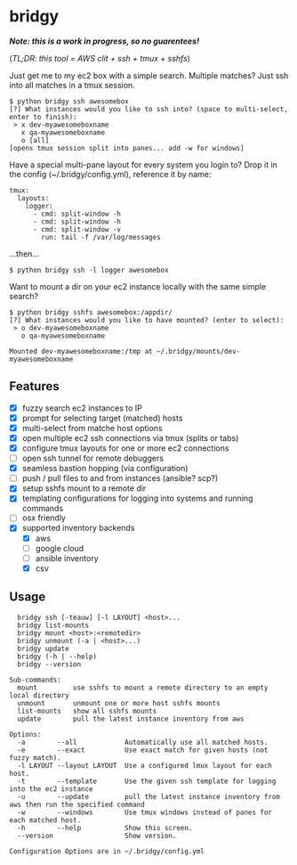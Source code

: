 # bridgy

***Note: this is a work in progress, so no guarentees!***

(*TL;DR: this tool = AWS clit + ssh + tmux + sshfs*)

Just get me to my ec2 box with a simple search. Multiple matches? Just
ssh into all matches in a tmux session.

```
$ python bridgy ssh awesomebox
[?] What instances would you like to ssh into? (space to multi-select, enter to finish):
 > x dev-myawesomeboxname
   x qa-myawesomeboxname
   o [all]
[opens tmux session split into panes... add -w for windows]

```

Have a special multi-pane layout for every system you login to? Drop it in
the config (~/.bridgy/config.yml), reference it by name:
```
tmux:
  layouts:
    logger:
      - cmd: split-window -h
      - cmd: split-window -h
      - cmd: split-window -v
        run: tail -f /var/log/messages
```
...then...
```
$ python bridgy ssh -l logger awesomebox
```

Want to mount a dir on your ec2 instance locally with the same simple search?

```
$ python bridgy sshfs awesomebox:/appdir/
[?] What instances would you like to have mounted? (enter to select):
 > o dev-myawesomeboxname
   o qa-myawesomeboxname

Mounted dev-myawesomeboxname:/tmp at ~/.bridgy/mounts/dev-myawesomeboxname
```

## Features

- [x] fuzzy search ec2 instances to IP
- [x] prompt for selecting target (matched) hosts
- [x] multi-select from matche host options
- [x] open multiple ec2 ssh connections via tmux (splits or tabs)
- [x] configure tmux layouts for one or more ec2 connections
- [ ] open ssh tunnel for remote debuggers
- [x] seamless bastion hopping (via configuration)
- [ ] push / pull files to and from instances (ansible? scp?)
- [x] setup sshfs mount to a remote dir
- [x] templating configurations for logging into systems and running commands
- [ ] osx friendly
- [x] supported inventory backends
  - [x] aws
  - [ ] google cloud
  - [ ] ansible inventory
  - [x] csv

## Usage
```
  bridgy ssh [-teauw] [-l LAYOUT] <host>...
  bridgy list-mounts
  bridgy mount <host>:<remotedir>
  bridgy unmount (-a | <host>...)
  bridgy update
  bridgy (-h | --help)
  bridgy --version

Sub-commands:
  mount         use sshfs to mount a remote directory to an empty local directory
  unmount       unmount one or more host sshfs mounts
  list-mounts   show all sshfs mounts
  update        pull the latest instance inventory from aws

Options:
  -a        --all            Automatically use all matched hosts.
  -e        --exact          Use exact match for given hosts (not fuzzy match).
  -l LAYOUT --layout LAYOUT  Use a configured lmux layout for each host.
  -t        --template       Use the given ssh template for logging into the ec2 instance
  -u        --update         pull the latest instance inventory from aws then run the specified command
  -w        --windows        Use tmux windows instead of panes for each matched host.
  -h        --help           Show this screen.
  --version                  Show version.

Configuration Options are in ~/.bridgy/config.yml
```
